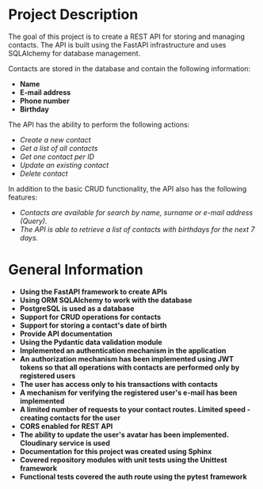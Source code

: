 # Project Description
The goal of this project is to create a REST API for storing and managing contacts. The API is built using the FastAPI infrastructure and uses SQLAlchemy for database management.

Contacts are stored in the database and contain the following information:

- **Name**
- **E-mail address**
- **Phone number**
- **Birthday**

The API has the ability to perform the following actions:

- *Create a new contact*
- *Get a list of all contacts*
- *Get one contact per ID*
- *Update an existing contact*
- *Delete contact*

In addition to the basic CRUD functionality, the API also has the following features:

- *Contacts are available for search by name, surname or e-mail address (Query).*
- *The API is able to retrieve a list of contacts with birthdays for the next 7 days.*

# General Information

- **Using the FastAPI framework to create APIs**
- **Using ORM SQLAlchemy to work with the database**
- **PostgreSQL is used as a database**
- **Support for CRUD operations for contacts**
- **Support for storing a contact's date of birth**
- **Provide API documentation**
- **Using the Pydantic data validation module**
- **Implemented an authentication mechanism in the application**
- **An authorization mechanism has been implemented using JWT tokens so that all operations with contacts are performed only by registered users**
- **The user has access only to his transactions with contacts**
- **A mechanism for verifying the registered user's e-mail has been implemented**
- **A limited number of requests to your contact routes. Limited speed - creating contacts for the user**
- **CORS enabled for REST API**
- **The ability to update the user's avatar has been implemented. Cloudinary service is used**
- **Documentation for this project was created using Sphinx**
- **Covered repository modules with unit tests using the Unittest framework**
- **Functional tests covered the auth route using the pytest framework**